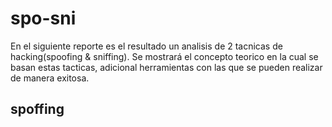# spo-sni

En el siguiente reporte es el resultado un analisis de 2 tacnicas de hacking(spoofing & sniffing). Se mostrará el concepto teorico en la cual se basan estas tacticas, adicional herramientas con las que se pueden realizar de manera exitosa.

## spoffing

